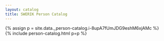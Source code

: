 ```yaml
---
layout: catalog
title: SWERIK Person Catalog
---
```

{% assign p = site.data._person-catalog.i-8upA7fUmJDG9eshM6xjAMc %}
{% include person-catalog.html p=p %}


